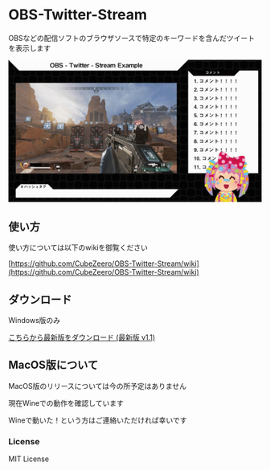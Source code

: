 # OBS-Twitter-Stream

OBSなどの配信ソフトのブラウザソースで特定のキーワードを含んだツイートを表示します

![exampleimage](https://github.com/CubeZeero/OBS-Twitter-Stream/blob/main/image/example_screen.gif?raw=true)

## 使い方

使い方については以下のwikiを御覧ください

[https://github.com/CubeZeero/OBS-Twitter-Stream/wiki](https://github.com/CubeZeero/OBS-Twitter-Stream/wiki)

## ダウンロード

Windows版のみ

[こちらから最新版をダウンロード (最新版 v1.1)](https://github.com/CubeZeero/OBS-Twitter-Stream/releases/download/v1.1/obs-twitter-stream_v1.1.zip)

## MacOS版について

MacOS版のリリースについては今の所予定はありません

現在Wineでの動作を確認しています

Wineで動いた！という方はご連絡いただければ幸いです

### License
MIT License
